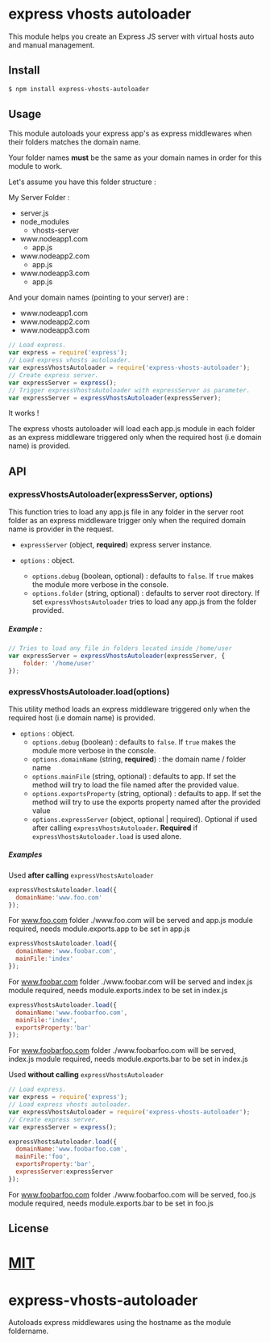 # express vhosts autoloader

This module helps you create an Express JS server with virtual hosts auto and manual management.

## Install

```sh
$ npm install express-vhosts-autoloader
```

## Usage

This module autoloads your express app's as express middlewares when their folders matches the domain name.

Your folder names **must** be the same as your domain names in order for this module to work. 

Let's assume you have this folder structure :

My Server Folder :
* server.js
* node_modules
  * vhosts-server
* www<i></i>.nodeapp1.com
  * app.js  
* www<i></i>.nodeapp2.com
  * app.js
* www<i></i>.nodeapp3.com
  * app.js 

And your domain names (pointing to your server) are :
* www<i></i>.nodeapp1.com
* www<i></i>.nodeapp2.com
* www<i></i>.nodeapp3.com

```javascript
// Load express.
var express = require('express');
// Load express vhosts autoloader.
var expressVhostsAutoloader = require('express-vhosts-autoloader');
// Create express server.
var expressServer = express();
// Trigger expressVhostsAutoloader with expressServer as parameter.
var expressServer = expressVhostsAutoloader(expressServer);
```

It works !

The express vhosts autoloader will load each app.js module in each folder as an express middleware triggered only when the required host (i.e domain name) is provided.

## API

### expressVhostsAutoloader(expressServer, options)

This function tries to load any app.js file in any folder in the server root folder as an express middleware trigger only when the required domain name is provider in the request.

* `expressServer` (object, **required**) express server instance.

* `options` : object.
  *  `options.debug` (boolean, optional) : defaults to `false`. If `true` makes the module more verbose in the console.
  *  `options.folder` (string, optional) : defaults to server root directory. If set `expressVhostsAutoloader` tries to load any app.js from the folder provided.

##### Example :

```javascript
// Tries to load any file in folders located inside /home/user
var expressServer = expressVhostsAutoloader(expressServer, {
	folder: '/home/user'
});
```
### expressVhostsAutoloader.load(options)

This utility method loads an express middleware triggered only when the required host (i.e domain name) is provided. 

* `options` : object.
  *  `options.debug` (boolean) : defaults to `false`. If `true` makes the module more verbose in the console.
  *  `options.domainName` (string, **required**) : the domain name / folder name
  *  `options.mainFile` (string, optional) : defaults to app. If set the method will try to load the file named after the provided value. 
  *  `options.exportsProperty` (string, optional) : defaults to app. If set the method will try to use the exports property named after the provided value
  *  `options.expressServer` (object, optional | required). Optional if used after calling `expressVhostsAutoloader`. **Required** if `expressVhostsAutoloader.load` is used alone.
 
##### Examples

Used **after calling** `expressVhostsAutoloader`

```javascript
expressVhostsAutoloader.load({
  domainName:'www.foo.com'
});
```
For www.foo.com folder ./www<i></i>.foo.com will be served and app.js module required, needs module.exports.app to be set in app.js

```javascript
expressVhostsAutoloader.load({
  domainName:'www.foobar.com',
  mainFile:'index'
});
```
For www.foobar.com folder ./www<i></i>.foobar.com will be served and index.js module required, needs module.exports.index to be set in index.js

```javascript
expressVhostsAutoloader.load({
  domainName:'www.foobarfoo.com',
  mainFile:'index',
  exportsProperty:'bar'
});
```
For www.foobarfoo.com folder ./www<i></i>.foobarfoo.com will be served, index.js module required, needs module.exports.bar to be set in index.js

Used **without calling** `expressVhostsAutoloader`

```javascript
// Load express.
var express = require('express');
// Load express vhosts autoloader.
var expressVhostsAutoloader = require('express-vhosts-autoloader');
// Create express server.
var expressServer = express();

expressVhostsAutoloader.load({
  domainName:'www.foobarfoo.com',
  mainFile:'foo',
  exportsProperty:'bar',
  expressServer:expressServer
});
```
For www.foobarfoo.com folder ./www<i></i>.foobarfoo.com will be served, foo.js module required, needs module.exports.bar to be set in foo.js

## License

[MIT](LICENSE)
=======
# express-vhosts-autoloader
Autoloads express middlewares using the hostname as the module foldername.